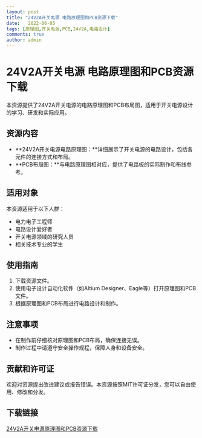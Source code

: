 ```yaml
---
layout: post
title: "24V2A开关电源 电路原理图和PCB资源下载"
date:   2022-06-05
tags: [原理图,开关电源,PCB,24V2A,电路设计]
comments: true
author: admin
---
```

# 24V2A开关电源 电路原理图和PCB资源下载

本资源提供了24V2A开关电源的电路原理图和PCB布局图，适用于开关电源设计的学习、研发和实际应用。

## 资源内容

- **24V2A开关电源电路原理图：**详细展示了开关电源的电路设计，包括各元件的连接方式和布局。
- **PCB布局图：**与电路原理图相对应，提供了电路板的实际制作和布线参考。

## 适用对象

本资源适用于以下人群：

- 电力电子工程师
- 电路设计爱好者
- 开关电源领域的研究人员
- 相关技术专业的学生

## 使用指南

1. 下载资源文件。
2. 使用电子设计自动化软件（如Altium Designer、Eagle等）打开原理图和PCB文件。
3. 根据原理图和PCB布局进行电路设计和制作。

## 注意事项

- 在制作前仔细核对原理图和PCB布局，确保连接无误。
- 制作过程中请遵守安全操作规程，保障人身和设备安全。

## 贡献和许可证

欢迎对资源提出改进建议或报告错误。本资源按照MIT许可证分发，您可以自由使用、修改和分发。

## 下载链接

[24V2A开关电源原理图和PCB资源下载](https://pan.quark.cn/s/8a178c2a257d)